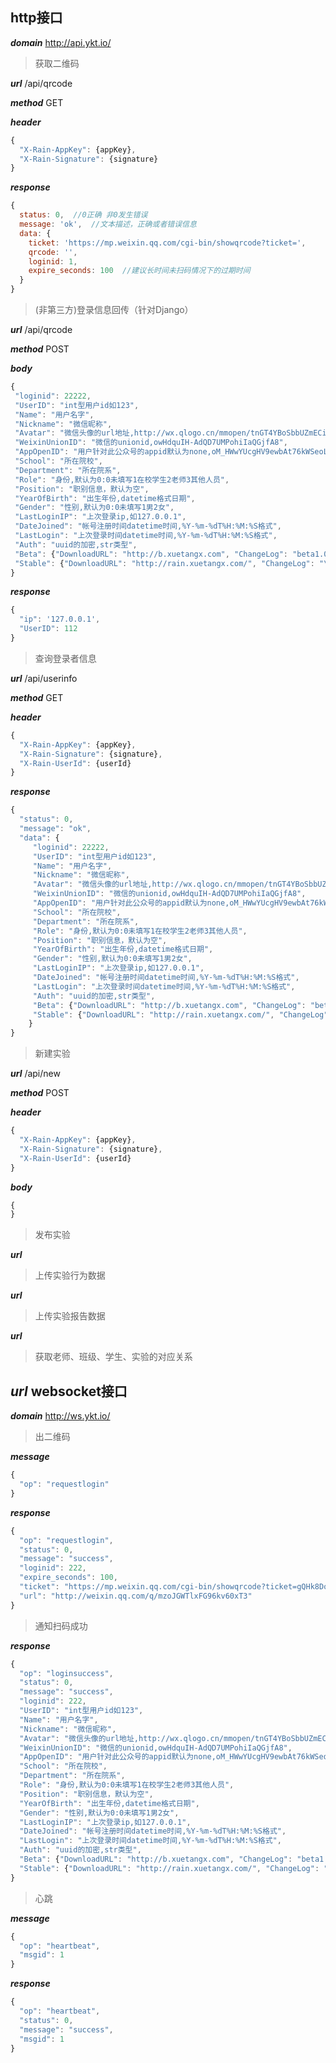 http接口
--------------------

**_domain_** http://api.ykt.io/

> 获取二维码

**_url_** /api/qrcode

**_method_** GET

**_header_** 
```javascript
{
  "X-Rain-AppKey": {appKey},
  "X-Rain-Signature": {signature}
}
```
**_response_**
```javascript
{
  status: 0,  //0正确 非0发生错误
  message: 'ok',  //文本描述，正确或者错误信息
  data: {
    ticket: 'https://mp.weixin.qq.com/cgi-bin/showqrcode?ticket=',
    qrcode: '',
    loginid: 1,
    expire_seconds: 100  //建议长时间未扫码情况下的过期时间
  }
}
```
> (非第三方)登录信息回传（针对Django）

**_url_** /api/qrcode

**_method_** POST

**_body_**
```javascript
{
 "loginid": 22222,
 "UserID": "int型用户id如123",
 "Name": "用户名字",
 "Nickname": "微信昵称",
 "Avatar": "微信头像的url地址,http://wx.qlogo.cn/mmopen/tnGT4YBoSbbUZmECibSLnDu2z5r2bpbDtH7zAiadRETvU8bQlTR8ObiapVUlaejbOiafmOkM8my6Q5NZ3dC3ACHIxIGKL27fxYG0/0",
 "WeixinUnionID": "微信的unionid,owHdquIH-AdQD7UMPohiIaQGjfA8",
 "AppOpenID": "用户针对此公众号的appid默认为none,oM_HWwYUcgHV9ewbAt76kWSeoL3g",
 "School": "所在院校",
 "Department": "所在院系",
 "Role": "身份,默认为0:0未填写1在校学生2老师3其他人员",
 "Position": "职别信息，默认为空",
 "YearOfBirth": "出生年份,datetime格式日期",
 "Gender": "性别,默认为0:0未填写1男2女",
 "LastLoginIP": "上次登录ip,如127.0.0.1",
 "DateJoined": "帐号注册时间datetime时间,%Y-%m-%dT%H:%M:%S格式",
 "LastLogin": "上次登录时间datetime时间,%Y-%m-%dT%H:%M:%S格式",
 "Auth": "uuid的加密,str类型",
 "Beta": {"DownloadURL": "http://b.xuetangx.com", "ChangeLog": "beta1.0.0.25\u7248", "Version": "1.0.0.25", "LaunchDate": "2016-03-31T16:15:41"},
 "Stable": {"DownloadURL": "http://rain.xuetangx.com/", "ChangeLog": "\u6295\u7968\u6700\u591a\u53ef\u9009\u9879\u6570\u76ee\u4e0d\u4e00\u81f4\u4fee\u6539", "Version": "1.0.0.39", "LaunchDate": "2016-05-10T09:52:10"}
}
```
**_response_**
```javascript
{
  "ip": '127.0.0.1', 
  "UserID": 112
}
```


> 查询登录者信息

**_url_** /api/userinfo

**_method_** GET

**_header_** 
```javascript
{
  "X-Rain-AppKey": {appKey},
  "X-Rain-Signature": {signature},
  "X-Rain-UserId": {userId}
}
```
**_response_**

```javascript
{
  "status": 0,
  "message": "ok",
  "data": {
     "loginid": 22222,
     "UserID": "int型用户id如123",
     "Name": "用户名字",
     "Nickname": "微信昵称",
     "Avatar": "微信头像的url地址,http://wx.qlogo.cn/mmopen/tnGT4YBoSbbUZmECibSLnDu2z5r2bpbDtH7zAiadRETvU8bQlTR8ObiapVUlaejbOiafmOkM8my6Q5NZ3dC3ACHIxIGKL27fxYG0/0",
     "WeixinUnionID": "微信的unionid,owHdquIH-AdQD7UMPohiIaQGjfA8",
     "AppOpenID": "用户针对此公众号的appid默认为none,oM_HWwYUcgHV9ewbAt76kWSeoL3g",
     "School": "所在院校",
     "Department": "所在院系",
     "Role": "身份,默认为0:0未填写1在校学生2老师3其他人员",
     "Position": "职别信息，默认为空",
     "YearOfBirth": "出生年份,datetime格式日期",
     "Gender": "性别,默认为0:0未填写1男2女",
     "LastLoginIP": "上次登录ip,如127.0.0.1",
     "DateJoined": "帐号注册时间datetime时间,%Y-%m-%dT%H:%M:%S格式",
     "LastLogin": "上次登录时间datetime时间,%Y-%m-%dT%H:%M:%S格式",
     "Auth": "uuid的加密,str类型",
     "Beta": {"DownloadURL": "http://b.xuetangx.com", "ChangeLog": "beta1.0.0.25\u7248", "Version": "1.0.0.25", "LaunchDate": "2016-03-31T16:15:41"},
     "Stable": {"DownloadURL": "http://rain.xuetangx.com/", "ChangeLog": "\u6295\u7968\u6700\u591a\u53ef\u9009\u9879\u6570\u76ee\u4e0d\u4e00\u81f4\u4fee\u6539", "Version": "1.0.0.39", "LaunchDate": "2016-05-10T09:52:10"}
    }
}
```



> 新建实验

**_url_** /api/new

**_method_** POST

**_header_**
```javascript
{
  "X-Rain-AppKey": {appKey},
  "X-Rain-Signature": {signature},
  "X-Rain-UserId": {userId}
}
```
**_body_**
```javascript
{
}
```
> 发布实验

**_url_**
> 上传实验行为数据

**_url_**

> 上传实验报告数据

**_url_**

> 获取老师、班级、学生、实验的对应关系

**_url_**
websocket接口
--------------------

**_domain_** http://ws.ykt.io/

> 出二维码

**_message_**
```javascript
{
  "op": "requestlogin"
}
```
**_response_**
```javascript
{
  "op": "requestlogin",
  "status": 0,
  "message": "success",
  "loginid": 222,
  "expire_seconds": 100,
  "ticket": "https://mp.weixin.qq.com/cgi-bin/showqrcode?ticket=gQHk8DoAAAAAAAAAASxodHRwOi8vd2VpeGluLnFxLmNvbS9xL216b0pHV1RseEZHOTZrdjYweFQzAAIEVoYJWAMEAI0nAA==",
  "url": "http://weixin.qq.com/q/mzoJGWTlxFG96kv60xT3"
}
```
> 通知扫码成功

**_response_**
```javascript
{
  "op": "loginsuccess",
  "status": 0,
  "message": "success",
  "loginid": 222,
  "UserID": "int型用户id如123",
  "Name": "用户名字",
  "Nickname": "微信昵称",
  "Avatar": "微信头像的url地址,http://wx.qlogo.cn/mmopen/tnGT4YBoSbbUZmECibSLnDu2z5r2bpbDtH7zAiadRETvU8bQlTR8ObiapVUlaejbOiafmOkM8my6Q5NZ3dC3ACHIxIGKL27fxYG0/0",
  "WeixinUnionID": "微信的unionid,owHdquIH-AdQD7UMPohiIaQGjfA8",
  "AppOpenID": "用户针对此公众号的appid默认为none,oM_HWwYUcgHV9ewbAt76kWSeoL3g",
  "School": "所在院校",
  "Department": "所在院系",
  "Role": "身份,默认为0:0未填写1在校学生2老师3其他人员",
  "Position": "职别信息，默认为空",
  "YearOfBirth": "出生年份,datetime格式日期",
  "Gender": "性别,默认为0:0未填写1男2女",
  "LastLoginIP": "上次登录ip,如127.0.0.1",
  "DateJoined": "帐号注册时间datetime时间,%Y-%m-%dT%H:%M:%S格式",
  "LastLogin": "上次登录时间datetime时间,%Y-%m-%dT%H:%M:%S格式",
  "Auth": "uuid的加密,str类型",
  "Beta": {"DownloadURL": "http://b.xuetangx.com", "ChangeLog": "beta1.0.0.25\u7248", "Version": "1.0.0.25", "LaunchDate": "2016-03-31T16:15:41"},
  "Stable": {"DownloadURL": "http://rain.xuetangx.com/", "ChangeLog": "\u6295\u7968\u6700\u591a\u53ef\u9009\u9879\u6570\u76ee\u4e0d\u4e00\u81f4\u4fee\u6539", "Version": "1.0.0.39", "LaunchDate": "2016-05-10T09:52:10"}
}
```
> 心跳

**_message_**
```javascript
{
  "op": "heartbeat",
  "msgid": 1
}
```
**_response_**
```javascript
{
  "op": "heartbeat",
  "status": 0,
  "message": "success",
  "msgid": 1
}
```
